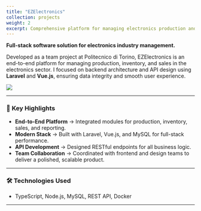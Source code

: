 ```yaml
---
title: "EZElectronics"
collection: projects
weight: 2
excerpt: Comprehensive platform for managing electronics production and inventory. <br/><br/> ![](/images/ezelectronics.png)
---
```


**Full-stack software solution for electronics industry management.**  

Developed as a team project at Politecnico di Torino, EZElectronics is an end-to-end platform for managing production, inventory, and sales in the electronics sector. I focused on backend architecture and API design using **Laravel** and **Vue.js**, ensuring data integrity and smooth user experience.

![](/images/ezelectronics.png)

---

### 🔹 **Key Highlights**
- **End-to-End Platform** → Integrated modules for production, inventory, sales, and reporting.
- **Modern Stack** → Built with Laravel, Vue.js, and MySQL for full-stack performance.
- **API Development** → Designed RESTful endpoints for all business logic.
- **Team Collaboration** → Coordinated with frontend and design teams to deliver a polished, scalable product.

---

### 🛠 **Technologies Used**
- TypeScript, Node.js, MySQL, REST API, Docker

---
